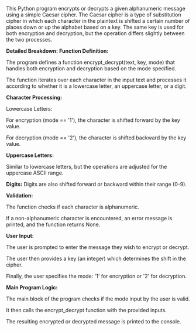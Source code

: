 This Python program encrypts or decrypts a given alphanumeric message using a simple Caesar cipher. The Caesar cipher is a type of substitution cipher in which each character in the plaintext is shifted a certain number of places down or up the alphabet based on a key. The same key is used for both encryption and decryption, but the operation differs slightly between the two processes.

**Detailed Breakdown:**
**Function Definition:**

The program defines a function encrypt_decrypt(text, key, mode) that handles both encryption and decryption based on the mode specified.

The function iterates over each character in the input text and processes it according to whether it is a lowercase letter, an uppercase letter, or a digit.

**Character Processing:**

Lowercase Letters:

For encryption (mode == '1'), the character is shifted forward by the key value.

For decryption (mode == '2'), the character is shifted backward by the key value.

**Uppercase Letters:**

Similar to lowercase letters, but the operations are adjusted for the uppercase ASCII range.

**Digits:**
Digits are also shifted forward or backward within their range (0-9).

**Validation:**

The function checks if each character is alphanumeric. 

If a non-alphanumeric character is encountered, an error message is printed, and the function returns None.

**User Input:**

The user is prompted to enter the message they wish to encrypt or decrypt.

The user then provides a key (an integer) which determines the shift in the cipher.

Finally, the user specifies the mode: '1' for encryption or '2' for decryption.

**Main Program Logic:**

The main block of the program checks if the mode input by the user is valid.

It then calls the encrypt_decrypt function with the provided inputs.

The resulting encrypted or decrypted message is printed to the console.
